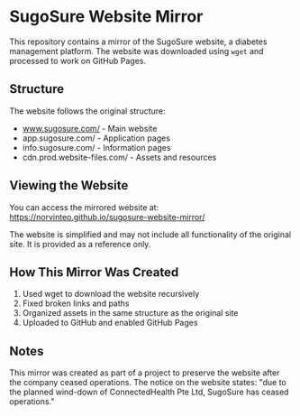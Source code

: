 # SugoSure Website Mirror

This repository contains a mirror of the SugoSure website, a diabetes management platform. The website was downloaded using `wget` and processed to work on GitHub Pages.

## Structure

The website follows the original structure:
- www.sugosure.com/ - Main website
- app.sugosure.com/ - Application pages
- info.sugosure.com/ - Information pages
- cdn.prod.website-files.com/ - Assets and resources

## Viewing the Website

You can access the mirrored website at: https://norvinteo.github.io/sugosure-website-mirror/

The website is simplified and may not include all functionality of the original site. It is provided as a reference only.

## How This Mirror Was Created

1. Used wget to download the website recursively
2. Fixed broken links and paths
3. Organized assets in the same structure as the original site
4. Uploaded to GitHub and enabled GitHub Pages

## Notes

This mirror was created as part of a project to preserve the website after the company ceased operations. The notice on the website states: "due to the planned wind-down of ConnectedHealth Pte Ltd, SugoSure has ceased operations."